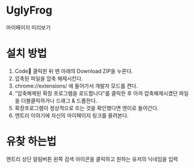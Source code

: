 # UglyFrog
마이페이지 미리보기

# 설치 방법

1. Code🔻 클릭한 뒤 맨 아래의 Download ZIP을 누른다. 
2. 압축된 파일을 압축 해제시킨다. 
3. chrome://extensions/ 에 들어가서 개발자 모드를 켠다. 
4. "압축해제된 확장 프로그램을 로드합니다"를 클릭한 후 아까 압축해제시켰던 파일을 더블클릭하거나 드래그 & 드롭한다. 
5. 확장프로그램이 정상적으로 뜨는 것을 확인했다면 엔이로 들어간다.
6. 엔트리 이야기에 자신의 마이페이지 링크를 올려본다.

# 유찾 하는법

엔트리 상단 알림버튼 왼쪽 검색 아이콘을 클릭하고 원하는 유저의 닉네임을 입력
